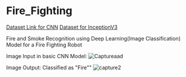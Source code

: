 # Fire_Fighting
[Dataset Link for CNN](https://drive.google.com/drive/folders/1HI_2fVUJKK2eqKVCHdal2lMPRjvf85Ud?usp=sharing)
[Dataset for InceptionV3](https://github.com/DeepQuestAI/Fire-Smoke-Dataset/releases/download/v1/FIRE-SMOKE-DATASET.zip)

Fire and Smoke Recognition using Deep Learning(Image Classification) Model for a Fire Fighting Robot

Image Input in basic CNN Model: ![Captureaad](https://user-images.githubusercontent.com/67474853/126034973-47575fbb-d4f8-4831-bc9b-b9d2a9d62031.JPG)

Image Output: Classified as "Fire"" ![capture2](https://user-images.githubusercontent.com/67474853/126034980-81c24812-4f4a-42ef-b2c9-247c1482cdc2.JPG)
